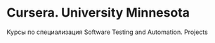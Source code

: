 # Cursera. University Minnesota

Курсы по специализация Software Testing and Automation.
Projects


